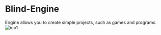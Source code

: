 # Blind-Engine
Engine allows you to create simple projects, such as games and programs.
![ico1](https://github.com/Sabuntu/Blind-Engine/assets/105060825/bc338da1-e157-4e14-91b1-341691e403f2)
